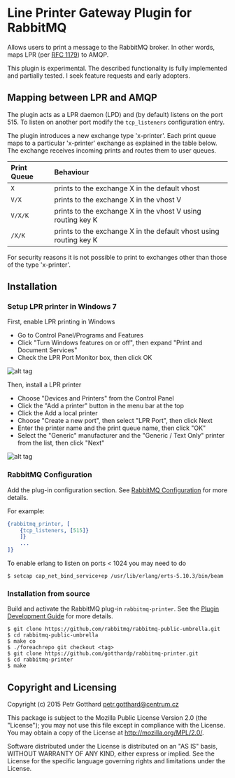 # Line Printer Gateway Plugin for RabbitMQ
Allows users to print a message to the RabbitMQ broker. In other words,
maps LPR (per [RFC 1179](http://www.rfc-editor.org/rfc/rfc1179.txt)) to AMQP.

This plugin is experimental. The described functionality is fully implemented
and partially tested. I seek feature requests and early adopters.

## Mapping between LPR and AMQP

The plugin acts as a LPR daemon (LPD) and (by default) listens on the port 515. To listen on another port modify the `tcp_listeners` configuration entry.

The plugin introduces a new exchange type 'x-printer'. Each print queue maps to a particular 'x-printer' exchange as explained in the table below. The exchange receives incoming prints and routes them to user queues.

Print Queue | Behaviour
:---        | :---
`X`         | prints to the exchange X in the default vhost
`V/X`       | prints to the exchange X in the vhost V
`V/X/K`     | prints to the exchange X in the vhost V using routing key K
`/X/K`      | prints to the exchange X in the default vhost using routing key K

For security reasons it is not possible to print to exchanges other than those of the type 'x-printer'.


## Installation

### Setup LPR printer in Windows 7

First, enable LPR printing in Windows
 - Go to Control Panel/Programs and Features
 - Click "Turn Windows features on or off", then expand "Print and Document Services"
 - Check the LPR Port Monitor box, then click OK

![alt tag](https://raw.github.com/gotthardp/rabbitmq-printer/master/doc/install-win-printer1.png)

Then, install a LPR printer
 - Choose "Devices and Printers" from the Control Panel
 - Click the "Add a printer" button in the menu bar at the top
 - Click the Add a local printer
 - Choose "Create a new port", then select "LPR Port", then click Next
 - Enter the printer name and the print queue name, then click "OK"
 - Select the "Generic" manufacturer and the "Generic / Text Only" printer from the list, then click "Next"

![alt tag](https://raw.github.com/gotthardp/rabbitmq-printer/master/doc/install-win-printer2.png)


### RabbitMQ Configuration
Add the plug-in configuration section. See
[RabbitMQ Configuration](https://www.rabbitmq.com/configure.html) for more details.

For example:
```erlang
{rabbitmq_printer, [
    {tcp_listeners, [515]}
    ]}
    ...
]}
```

To enable erlang to listen on ports < 1024 you may need to do

    $ setcap cap_net_bind_service+ep /usr/lib/erlang/erts-5.10.3/bin/beam


### Installation from source

Build and activate the RabbitMQ plug-in `rabbitmq-printer`. See the
[Plugin Development Guide](http://www.rabbitmq.com/plugin-development.html)
for more details.

    $ git clone https://github.com/rabbitmq/rabbitmq-public-umbrella.git
    $ cd rabbitmq-public-umbrella
    $ make co
    $ ./foreachrepo git checkout <tag>
    $ git clone https://github.com/gotthardp/rabbitmq-printer.git
    $ cd rabbitmq-printer
    $ make


## Copyright and Licensing

Copyright (c) 2015 Petr Gotthard <petr.gotthard@centrum.cz>

This package is subject to the Mozilla Public License Version 2.0 (the "License");
you may not use this file except in compliance with the License. You may obtain a
copy of the License at http://mozilla.org/MPL/2.0/.

Software distributed under the License is distributed on an "AS IS" basis,
WITHOUT WARRANTY OF ANY KIND, either express or implied. See the License for the
specific language governing rights and limitations under the License.
